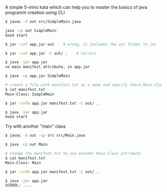 A simple 5-mins kata which can help you to master the basics of java programm creation using CLI

```sh
$ javac -d out src/SimpleMain.java
```
```sh
java -cp out SimpleMain
Good start
```
```sh
$ jar -cvf app.jar out    # wrong, it includes the out folder to jar
```
```sh
$ jar -cvf app.jar -C out/ .    # correct
```
```sh
$ java -jar app.jar
no main manifest attribute, in app.jar
```
```sh
$ java -cp app.jar SimpleMain
```
```sh
# create a file with manifest.txt as a name and specify there Main-Class attribute
$ cat manifest.txt
Main-Class: SimpleMain
```
```sh
$ jar -cvfm app.jar manifest.txt -C out/ .
```
```sh
$ java -jar app.jar
Good start
```
Try with another "main" class
```sh
$ javac -d out -cp src src/Main.java
```
```sh
$ java -cp out Main
```
```sh
# change the manifest.txt to use another Main-Class attribute
$ cat manifest.txt
Main-Class: Main
```
```sh
$ jar -cvfm app.jar manifest.txt -C out/ .
```
```sh
$ java -jar app.jar
SCHOOL: ....
```
